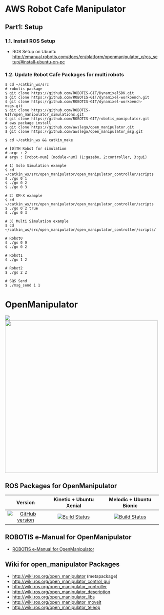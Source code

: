 # AWS Robot Cafe Manipulator 

## Part1: Setup
### 1.1. Install ROS Setup
- ROS Setup on Ubuntu http://emanual.robotis.com/docs/en/platform/openmanipulator_x/ros_setup/#install-ubuntu-on-pc

### 1.2. Update Robot Cafe Packages for multi robots
```
$ cd ~/catkin_ws/src
# robotis package
$ git clone https://github.com/ROBOTIS-GIT/DynamixelSDK.git
$ git clone https://github.com/ROBOTIS-GIT/dynamixel-workbench.git
$ git clone https://github.com/ROBOTIS-GIT/dynamixel-workbench-msgs.git
$ git clone https://github.com/ROBOTIS-GIT/open_manipulator_simulations.git
$ git clone https://github.com/ROBOTIS-GIT/robotis_manipulator.git
# aws package install
$ git clone https://github.com/awslego/open_manipulator.git
$ git clone https://github.com/awslego/open_manipulator_msg.git

$ cd ~/catkin_ws && catkin_make

# [0]TH Robot for simulation
# argc : 2
# argv : [robot-num] [module-num] (1:gazebo, 2:controller, 3:gui)

# 1) Solo Simulation example
$ cd ~/catkin_ws/src/open_manipulator/open_manipulator_controller/scripts 
$ ./go 0 1 
$ ./go 0 2 
$ ./go 0 3

# 2) OM-X example
$ cd ~/catkin_ws/src/open_manipulator/open_manipulator_controller/scripts 
$ ./go 0 2 true
$ ./go 0 3 

# 3) Multi Simulation example
$ cd ~/catkin_ws/src/open_manipulator/open_manipulator_controller/scripts/ 

# Robot0
$ ./go 0 0 
$ ./go 0 2 

# Robot1
$ ./go 1 2 
 
# Robot2
$ ./go 2 2 

# SQS Send
$ ./msg_send 1 1
```


# OpenManipulator
<img src="https://github.com/ROBOTIS-GIT/emanual/blob/master/assets/images/platform/openmanipulator_x/OpenManipulator.png">
<img src="https://github.com/ROBOTIS-GIT/emanual/blob/master/assets/images/platform/openmanipulator_x/OpenManipulator_Chain_Capture.png" width="500">

## ROS Packages for OpenManipulator
|Version|Kinetic + Ubuntu Xenial|Melodic + Ubuntu Bionic|
|:---:|:---:|:---:|
|[![GitHub version](https://badge.fury.io/gh/ROBOTIS-GIT%2Fopen_manipulator.svg)](https://badge.fury.io/gh/ROBOTIS-GIT%2Fopen_manipulator)|[![Build Status](https://travis-ci.org/ROBOTIS-GIT/open_manipulator.svg?branch=kinetic-devel)](https://travis-ci.org/ROBOTIS-GIT/open_manipulator)|[![Build Status](https://travis-ci.org/ROBOTIS-GIT/open_manipulator.svg?branch=melodic-devel)](https://travis-ci.org/ROBOTIS-GIT/open_manipulator)|

## ROBOTIS e-Manual for OpenManipulator
- [ROBOTIS e-Manual for OpenManipulator](http://emanual.robotis.com/docs/en/platform/openmanipulator/)

## Wiki for open_manipulator Packages
- http://wiki.ros.org/open_manipulator (metapackage)
- http://wiki.ros.org/open_manipulator_control_gui
- http://wiki.ros.org/open_manipulator_controller
- http://wiki.ros.org/open_manipulator_description
- http://wiki.ros.org/open_manipulator_libs
- http://wiki.ros.org/open_manipulator_moveit
- http://wiki.ros.org/open_manipulator_teleop
